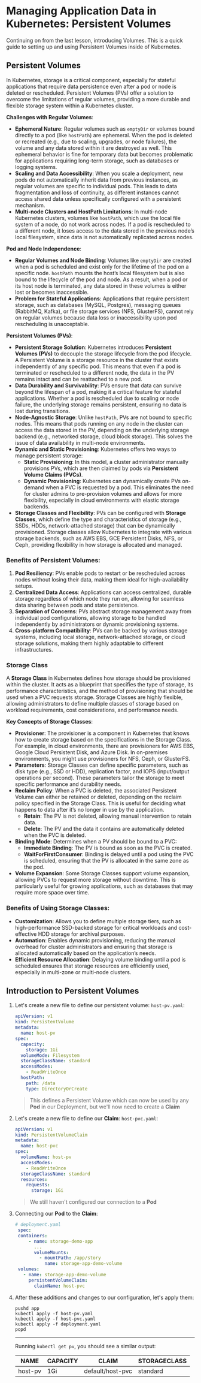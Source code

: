 # Managing Application Data in Kubernetes: Persistent Volumes

Continuing on from the last lesson, introducing Volumes. This is a quick guide to setting up and using Persistent Volumes
inside of Kubernetes.

## Persistent Volumes

In Kubernetes, storage is a critical component, especially for stateful applications that require data persistence even
after a pod or node is deleted or rescheduled. Persistent Volumes (PVs) offer a solution to overcome the limitations of
regular volumes, providing a more durable and flexible storage system within a Kubernetes cluster.

**Challenges with Regular Volumes**:

- **Ephemeral Nature**: Regular volumes such as `emptyDir` or volumes bound directly to a pod (like `hostPath`) are
  ephemeral. When the pod is deleted or recreated (e.g., due to scaling, upgrades, or node failures), the volume and any
  data stored within it are destroyed as well. This ephemeral behavior is fine for temporary data but becomes
  problematic for applications requiring long-term storage, such as databases or logging systems.
- **Scaling and Data Accessibility**: When you scale a deployment, new pods do not automatically inherit data from
  previous instances, as regular volumes are specific to individual pods. This leads to data fragmentation and loss of
  continuity, as different instances cannot access shared data unless specifically configured with a persistent
  mechanism.
- **Multi-node Clusters and HostPath Limitations**: In multi-node Kubernetes clusters, volumes like `hostPath`, which
  use the local file system of a node, do not work across nodes. If a pod is rescheduled to a different node, it loses
  access to the data stored in the previous node’s local filesystem, since data is not automatically replicated across
  nodes.

**Pod and Node Independence**:

- **Regular Volumes and Node Binding**: Volumes like `emptyDir` are created when a pod is scheduled and exist only for
  the lifetime of the pod on a specific node. `hostPath` mounts the host’s local filesystem but is also bound to the
  lifecycle of the pod and node. As a result, when a pod or its host node is terminated, any data stored in these
  volumes is either lost or becomes inaccessible.
- **Problem for Stateful Applications**: Applications that require persistent storage, such as databases (MySQL,
  Postgres), messaging queues (RabbitMQ, Kafka), or file storage services (NFS, GlusterFS), cannot rely on regular
  volumes because data loss or inaccessibility upon pod rescheduling is unacceptable.

**Persistent Volumes (PVs)**:

- **Persistent Storage Solution**: Kubernetes introduces **Persistent Volumes (PVs)** to decouple the storage lifecycle
  from the pod lifecycle. A Persistent Volume is a storage resource in the cluster that exists independently of any
  specific pod. This means that even if a pod is terminated or rescheduled to a different node, the data in the PV
  remains intact and can be reattached to a new pod.
- **Data Durability and Survivability**: PVs ensure that data can survive beyond the lifespan of a pod, making it a
  critical feature for stateful applications. Whether a pod is rescheduled due to scaling or node failure, the
  underlying storage remains persistent, ensuring no data is lost during transitions.
- **Node-Agnostic Storage**: Unlike `hostPath`, PVs are not bound to specific nodes. This means that pods running on any
  node in the cluster can access the data stored in the PV, depending on the underlying storage backend (e.g., networked
  storage, cloud block storage). This solves the issue of data availability in multi-node environments.
- **Dynamic and Static Provisioning**: Kubernetes offers two ways to manage persistent storage:
  - **Static Provisioning**: In this model, a cluster administrator manually provisions PVs, which are then claimed by
    pods via **Persistent Volume Claims (PVCs)**.
  - **Dynamic Provisioning**: Kubernetes can dynamically create PVs on-demand when a PVC is requested by a pod. This
    eliminates the need for cluster admins to pre-provision volumes and allows for more flexibility, especially in
    cloud environments with elastic storage backends.
- **Storage Classes and Flexibility**: PVs can be configured with **Storage Classes**, which define the type and
  characteristics of storage (e.g., SSDs, HDDs, network-attached storage) that can be dynamically provisioned. Storage
  classes allow Kubernetes to integrate with various storage backends, such as AWS EBS, GCE Persistent Disks, NFS, or
  Ceph, providing flexibility in how storage is allocated and managed.

### Benefits of Persistent Volumes:

1. **Pod Resiliency**: PVs enable pods to restart or be rescheduled across nodes without losing their data, making them
   ideal for high-availability setups.
2. **Centralized Data Access**: Applications can access centralized, durable storage regardless of which node they run
   on, allowing for seamless data sharing between pods and state persistence.
3. **Separation of Concerns**: PVs abstract storage management away from individual pod configurations, allowing storage
   to be handled independently by administrators or dynamic provisioning systems.
4. **Cross-platform Compatibility**: PVs can be backed by various storage systems, including local storage,
   network-attached storage, or cloud storage solutions, making them highly adaptable to different infrastructures.

### Storage Class

A **Storage Class** in Kubernetes defines how storage should be provisioned within the cluster. It acts as a blueprint
that specifies the type of storage, its performance characteristics, and the method of provisioning that should be used
when a PVC requests storage. Storage Classes are highly flexible, allowing administrators to define multiple classes of
storage based on workload requirements, cost considerations, and performance needs.

**Key Concepts of Storage Classes**:

- **Provisioner**: The provisioner is a component in Kubernetes that knows how to create storage based on the
  specifications in the Storage Class. For example, in cloud environments, there are provisioners for AWS EBS, Google
  Cloud Persistent Disk, and Azure Disk. In on-premises environments, you might use provisioners for NFS, Ceph, or
  GlusterFS.
- **Parameters**: Storage Classes can define specific parameters, such as disk type (e.g., SSD or HDD), replication
  factor, and IOPS (input/output operations per second). These parameters tailor the storage to meet specific
  performance and durability needs.
- **Reclaim Policy**: When a PVC is deleted, the associated Persistent Volume can either be retained or deleted,
  depending on the reclaim policy specified in the Storage Class. This is useful for deciding what happens to data after
  it’s no longer in use by the application.
  - **Retain**: The PV is not deleted, allowing manual intervention to retain data.
  - **Delete**: The PV and the data it contains are automatically deleted when the PVC is deleted.
- **Binding Mode**: Determines when a PV should be bound to a PVC:
  - **Immediate Binding**: The PV is bound as soon as the PVC is created.
  - **WaitForFirstConsumer**: Binding is delayed until a pod using the PVC is scheduled, ensuring that the PV is
    allocated in the same zone as the pod.
- **Volume Expansion**: Some Storage Classes support volume expansion, allowing PVCs to request more storage without
  downtime. This is particularly useful for growing applications, such as databases that may require more space over
  time.

### Benefits of Using Storage Classes:

- **Customization**: Allows you to define multiple storage tiers, such as high-performance SSD-backed storage for
  critical workloads and cost-effective HDD storage for archival purposes.
- **Automation**: Enables dynamic provisioning, reducing the manual overhead for cluster administrators and ensuring
  that storage is allocated automatically based on the application’s needs.
- **Efficient Resource Allocation**: Delaying volume binding until a pod is scheduled ensures that storage resources are
  efficiently used, especially in multi-zone or multi-node clusters.

## Introduction to Persistent Volumes

1. Let's create a new file to define our persistent volume: `host-pv.yaml`:

   ```yaml
   apiVersion: v1
   kind: PersistentVolume
   metadata:
     name: host-pv
   spec:
     capacity:
       storage: 1Gi
     volumeMode: Filesystem
     storageClassName: standard
     accessModes:
       - ReadWriteOnce
     hostPath:
       path: /data
       type: DirectoryOrCreate
   ```

   > This defines a Persistent Volume which can now be used by any **Pod** in our Deployment, but we'll
   > now need to create a **Claim**

2. Let's create a new file to define our **Claim**: `host-pvc.yaml`:

   ```yaml
   apiVersion: v1
   kind: PersistentVolumeClaim
   metadata:
     name: host-pvc
   spec:
     volumeName: host-pv
     accessModes:
       - ReadWriteOnce
     storageClassName: standard
     resources:
       requests:
         storage: 1Gi
   ```

   > We still haven't configured our connection to a **Pod**

3. Connecting our **Pod** to the **Claim**:

   ```yaml
   # deployment.yaml
    spec:
    containers:
        - name: storage-demo-app
          ...
          volumeMounts:
            - mountPath: /app/story
              name: storage-app-demo-volume
    volumes:
      - name: storage-app-demo-volume
        persistentVolumeClaim:
          claimName: host-pvc
   ```

4. After these additions and changes to our configuration, let's apply them:

   ```shell
   pushd app
   kubectl apply -f host-pv.yaml
   kubectl apply -f host-pvc.yaml
   kubectl apply -f deployment.yaml
   popd
   ```

   ***

   Running `kubectl get pv`, you should see a similar output:

   | NAME    | CAPACITY | CLAIM            | STORAGECLASS |
   | ------- | -------- | ---------------- | ------------ |
   | host-pv | 1Gi      | default/host-pvc | standard     |
